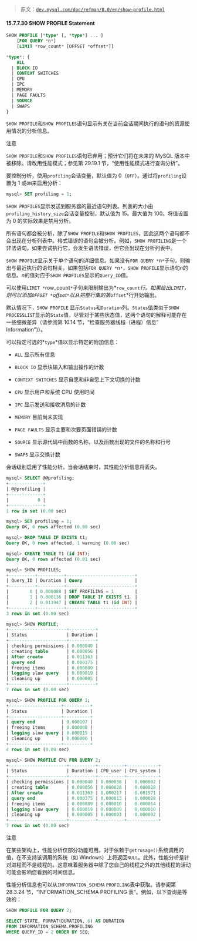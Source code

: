 > 原文：[`dev.mysql.com/doc/refman/8.0/en/show-profile.html`](https://dev.mysql.com/doc/refman/8.0/en/show-profile.html)

#### 15.7.7.30 SHOW PROFILE Statement

```sql
SHOW PROFILE [*type* [, *type*] ... ]
    [FOR QUERY *n*]
    [LIMIT *row_count* [OFFSET *offset*]]

*type*: {
    ALL
  | BLOCK IO
  | CONTEXT SWITCHES
  | CPU
  | IPC
  | MEMORY
  | PAGE FAULTS
  | SOURCE
  | SWAPS
}
```

`SHOW PROFILE`和`SHOW PROFILES`语句显示有关在当前会话期间执行的语句的资源使用情况的分析信息。

注意

`SHOW PROFILE`和`SHOW PROFILES`语句已弃用；预计它们将在未来的 MySQL 版本中被移除。请改用性能模式；参见第 29.19.1 节，“使用性能模式进行查询分析”。

要控制分析，使用`profiling`会话变量，默认值为 0（`OFF`）。通过将`profiling`设置为 1 或`ON`来启用分析：

```sql
mysql> SET profiling = 1;
```

`SHOW PROFILES`显示发送到服务器的最近语句列表。列表的大小由`profiling_history_size`会话变量控制，默认值为 15。最大值为 100。将值设置为 0 的实际效果是禁用分析。

所有语句都会被分析，除了`SHOW PROFILE`和`SHOW PROFILES`，因此这两个语句都不会出现在分析列表中。格式错误的语句会被分析。例如，`SHOW PROFILING`是一个非法语句，如果尝试执行它，会发生语法错误，但它会出现在分析列表中。

`SHOW PROFILE`显示关于单个语句的详细信息。如果没有`FOR QUERY *`n`*`子句，则输出与最近执行的语句相关。如果包括`FOR QUERY *`n`*`，`SHOW PROFILE`显示语句*n*的信息。*n*的值对应于`SHOW PROFILES`显示的`Query_ID`值。

可以使用`LIMIT *`row_count`*`子句来限制输出为*`row_count`*行。如果给出`LIMIT`，则可以添加`OFFSET *`offset`*`以从完整行集的第*`offset`*行开始输出。

默认情况下，`SHOW PROFILE` 显示`Status`和`Duration`列。`Status`值类似于`SHOW PROCESSLIST`显示的`State`值，尽管对于某些状态值，这两个语句的解释可能存在一些细微差异（请参阅第 10.14 节，“检查服务器线程（进程）信息” Information")）。

可以指定可选的*`type`*值以显示特定的附加信息：

+   `ALL` 显示所有信息

+   `BLOCK IO` 显示块输入和输出操作的计数

+   `CONTEXT SWITCHES` 显示自愿和非自愿上下文切换的计数

+   `CPU` 显示用户和系统 CPU 使用时间

+   `IPC` 显示发送和接收消息的计数

+   `MEMORY` 目前尚未实现

+   `PAGE FAULTS` 显示主要和次要页面错误的计数

+   `SOURCE` 显示源代码中函数的名称，以及函数出现的文件的名称和行号

+   `SWAPS` 显示交换计数

会话级别启用了性能分析。当会话结束时，其性能分析信息将丢失。

```sql
mysql> SELECT @@profiling;
+-------------+
| @@profiling |
+-------------+
|           0 |
+-------------+
1 row in set (0.00 sec)

mysql> SET profiling = 1;
Query OK, 0 rows affected (0.00 sec)

mysql> DROP TABLE IF EXISTS t1;
Query OK, 0 rows affected, 1 warning (0.00 sec)

mysql> CREATE TABLE T1 (id INT);
Query OK, 0 rows affected (0.01 sec)

mysql> SHOW PROFILES;
+----------+----------+--------------------------+
| Query_ID | Duration | Query                    |
+----------+----------+--------------------------+
|        0 | 0.000088 | SET PROFILING = 1        |
|        1 | 0.000136 | DROP TABLE IF EXISTS t1  |
|        2 | 0.011947 | CREATE TABLE t1 (id INT) |
+----------+----------+--------------------------+
3 rows in set (0.00 sec)

mysql> SHOW PROFILE;
+----------------------+----------+
| Status               | Duration |
+----------------------+----------+
| checking permissions | 0.000040 |
| creating table       | 0.000056 |
| After create         | 0.011363 |
| query end            | 0.000375 |
| freeing items        | 0.000089 |
| logging slow query   | 0.000019 |
| cleaning up          | 0.000005 |
+----------------------+----------+
7 rows in set (0.00 sec)

mysql> SHOW PROFILE FOR QUERY 1;
+--------------------+----------+
| Status             | Duration |
+--------------------+----------+
| query end          | 0.000107 |
| freeing items      | 0.000008 |
| logging slow query | 0.000015 |
| cleaning up        | 0.000006 |
+--------------------+----------+
4 rows in set (0.00 sec)

mysql> SHOW PROFILE CPU FOR QUERY 2;
+----------------------+----------+----------+------------+
| Status               | Duration | CPU_user | CPU_system |
+----------------------+----------+----------+------------+
| checking permissions | 0.000040 | 0.000038 |   0.000002 |
| creating table       | 0.000056 | 0.000028 |   0.000028 |
| After create         | 0.011363 | 0.000217 |   0.001571 |
| query end            | 0.000375 | 0.000013 |   0.000028 |
| freeing items        | 0.000089 | 0.000010 |   0.000014 |
| logging slow query   | 0.000019 | 0.000009 |   0.000010 |
| cleaning up          | 0.000005 | 0.000003 |   0.000002 |
+----------------------+----------+----------+------------+
7 rows in set (0.00 sec)
```

注意

在某些架构上，性能分析仅部分功能可用。对于依赖于`getrusage()`系统调用的值，在不支持该调用的系统（如 Windows）上将返回`NULL`。此外，性能分析是针对进程而不是线程的。这意味着服务器中除了您自己的线程之外的其他线程的活动可能会影响您看到的时间信息。

性能分析信息也可以从`INFORMATION_SCHEMA` `PROFILING`表中获取。请参阅第 28.3.24 节，“INFORMATION_SCHEMA PROFILING 表”。例如，以下查询是等效的：

```sql
SHOW PROFILE FOR QUERY 2;

SELECT STATE, FORMAT(DURATION, 6) AS DURATION
FROM INFORMATION_SCHEMA.PROFILING
WHERE QUERY_ID = 2 ORDER BY SEQ;
```
